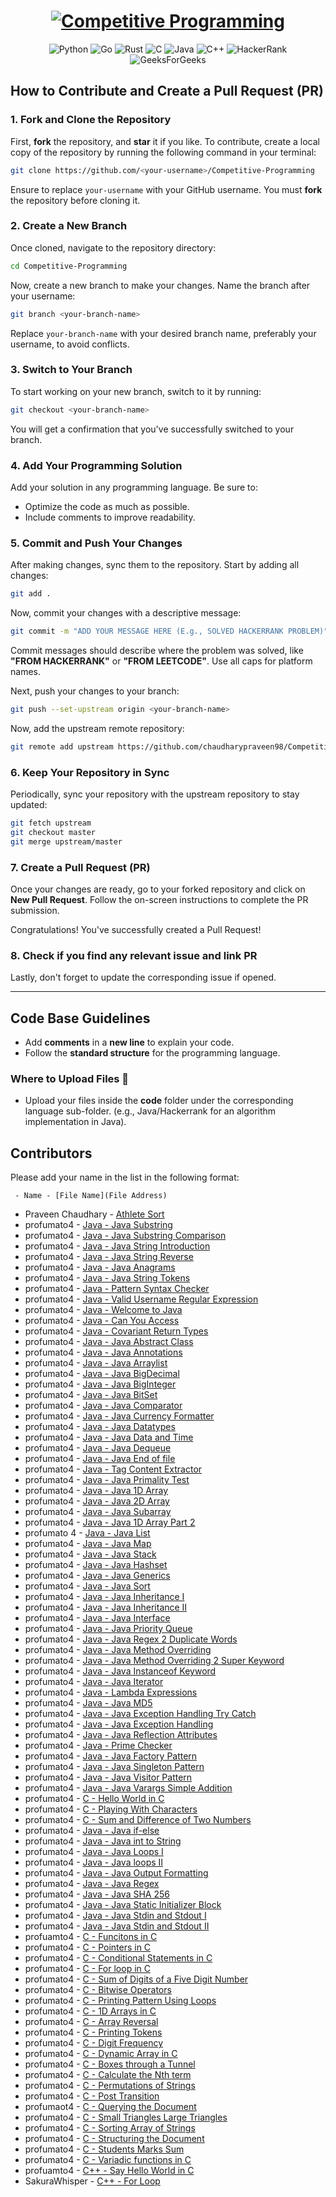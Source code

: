 <center>

# [![Competitive Programming](https://i.postimg.cc/KzkzX3ZL/banner-optimized.png)](https://postimg.cc/1nSPwtV5)

![Python](https://img.shields.io/badge/python-3670A0?style=for-the-badge&logo=python&logoColor=ffdd54) ![Go](https://img.shields.io/badge/go-%2300ADD8.svg?style=for-the-badge&logo=go&logoColor=white) ![Rust](https://img.shields.io/badge/rust-%23000000.svg?style=for-the-badge&logo=rust&logoColor=white) ![C](https://img.shields.io/badge/c-%2300599C.svg?style=for-the-badge&logo=c&logoColor=white) ![Java](https://img.shields.io/badge/java-%23ED8B00.svg?style=for-the-badge&logo=openjdk&logoColor=white) ![C++](https://img.shields.io/badge/c++-%2300599C.svg?style=for-the-badge&logo=c%2B%2B&logoColor=white) ![HackerRank](https://img.shields.io/badge/-Hackerrank-2EC866?style=for-the-badge&logo=HackerRank&logoColor=white) ![GeeksForGeeks](https://img.shields.io/badge/GeeksforGeeks-gray?style=for-the-badge&logo=geeksforgeeks&logoColor=35914c)


</center>

## How to Contribute and Create a Pull Request (PR)

### 1. Fork and Clone the Repository

First, **fork** the repository, and **star** it if you like. To contribute, create a local copy of the repository by running the following command in your terminal:

```bash
git clone https://github.com/<your-username>/Competitive-Programming
```

Ensure to replace `your-username` with your GitHub username. You must **fork** the repository before cloning it.

### 2. Create a New Branch

Once cloned, navigate to the repository directory:

```bash
cd Competitive-Programming
```

Now, create a new branch to make your changes. Name the branch after your username:

```bash
git branch <your-branch-name>
```

Replace `your-branch-name` with your desired branch name, preferably your username, to avoid conflicts.

### 3. Switch to Your Branch

To start working on your new branch, switch to it by running:

```bash
git checkout <your-branch-name>
```

You will get a confirmation that you've successfully switched to your branch.

### 4. Add Your Programming Solution

Add your solution in any programming language. Be sure to:
- Optimize the code as much as possible.
- Include comments to improve readability.

### 5. Commit and Push Your Changes

After making changes, sync them to the repository. Start by adding all changes:

```bash
git add .
```

Now, commit your changes with a descriptive message:

```bash
git commit -m "ADD YOUR MESSAGE HERE (E.g., SOLVED HACKERRANK PROBLEM)"
```

Commit messages should describe where the problem was solved, like **"FROM HACKERRANK"** or **"FROM LEETCODE"**. Use all caps for platform names.

Next, push your changes to your branch:

```bash
git push --set-upstream origin <your-branch-name>
```

Now, add the upstream remote repository:

```bash
git remote add upstream https://github.com/chaudharypraveen98/Competitive-Programming
```

### 6. Keep Your Repository in Sync

Periodically, sync your repository with the upstream repository to stay updated:

```bash
git fetch upstream
git checkout master
git merge upstream/master
```

### 7. Create a Pull Request (PR)

Once your changes are ready, go to your forked repository and click on **New Pull Request**. Follow the on-screen instructions to complete the PR submission.

Congratulations! You've successfully created a Pull Request!

### 8. Check if you find any relevant issue and link PR

Lastly, don't forget to update the corresponding issue if opened.

---

## Code Base Guidelines

- Add **comments** in a **new line** to explain your code.
- Follow the **standard structure** for the programming language.

### Where to Upload Files 📂

- Upload your files inside the **code** folder under the corresponding language sub-folder. (e.g., Java/Hackerrank for an algorithm implementation in Java).

## Contributors
Please add your name in the list in the following format:

` - Name - [File Name](File Address)`
- Praveen Chaudhary - [Athlete Sort](Python/Hackerrank/Athlete%20Sort)
- profumato4 - [Java - Java Substring](Java/Hackerrank/Java%20Substring)
- profumato4 - [Java - Java Substring Comparison](Java/Hackerrank/Java%20Substring%20Comparisons)
- profumato4 - [Java - Java String Introduction](Java/Hackerrank/Java%20Strings%20Introduction)
- profumato4 - [Java - Java String Reverse](Java/Hackerrank/Java%20String%20Reverse)
- profumato4 - [Java - Java Anagrams](Java/Hackerrank/Java%20Anagrams)
- profumato4 - [Java - Java String Tokens](Java/Hackerrank/Java%20String%20Tokens)
- profumato4 - [Java - Pattern Syntax Checker](Java/Hackerrank/Pattern%20Syntax%20Checker)
- profumato4 - [Java - Valid Username Regular Expression](Java/Hackerrank/Valid%20Username%20Regular%20Expression)
- profumato4 - [Java - Welcome to Java](Java/Hackerrank/Welcome%20to%20Java)
- profumato4 - [Java - Can You Access](Java/Hackerrank/Can%20You%20Access)
- profumato4 - [Java - Covariant Return Types](Java/Hackerrank/Covariant%20Return%20Types)
- profumato4 - [Java - Java Abstract Class](Java/Hackerrank/Java%20Abstract%20Class)
- profumato4 - [Java - Java Annotations](Java/Hackerrank/Java%20Annotations)
- profumato4 - [Java - Java Arraylist](Java/Hackerrank/Java%20Arraylist)
- profumato4 - [Java - Java BigDecimal](Java/Hackerrank/Java%20BigDecimal)
- profumato4 - [Java - Java BigInteger](Java/Hackerrank/Java%20BigInteger)
- profumato4 - [Java - Java BitSet](Java/Hackerrank/Java%20BitSet)
- profumato4 - [Java - Java Comparator](Java/Hackerrank/Java%20Comparator)
- profumato4 - [Java - Java Currency Formatter](Java/Hackerrank/Java%20Currency%20Formatter)
- profumato4 - [Java - Java Datatypes](Java/Hackerrank/Java%20Datatypes)
- profumato4 - [Java - Java Data and Time](Java/Hackerrank/Java%20Date%20and%20Time)
- profumato4 - [Java - Java Dequeue](Java/Hackerrank/Java%20Dequeue)
- profumato4 - [Java - Java End of file](Java/Hackerrank/Java%20End%20of%20file)
- profumato4 - [Java - Tag Content Extractor](Java/Hackerrank/Tag%20Content%20Extractor)
- profumato4 - [Java - Java Primality Test](Java/Hackerrank/Java%20Primality%20Test)
- profumato4 - [Java - Java 1D Array](Java/Hackerrank/Java%201D%20Array)
- profumato4 - [Java - Java 2D Array](Java/Hackerrank/Java%202D%20Array)
- profumato4 - [Java - Java Subarray](Java/Hackerrank/Java%20Subarray)
- profumato4 - [Java - Java 1D Array Part 2](Java/Hackerrank/Java%201D%20Array%20Part%202)
- profumato 4 - [Java - Java List](Java/Hackerrank/Java%20List)
- profumato4 - [Java - Java Map](Java/Hackerrank/Java%20Map)
- profumato4 - [Java - Java Stack](Java/Hackerrank/Java%20Stack)
- profumato4 - [Java - Java Hashset](Java/Hackerrank/Java%20Hashset)
- profumato4 - [Java - Java Generics](Java/Hackerrank/Java%20Generics)
- profumato4 - [Java - Java Sort](Java/Hackerrank/Java%20Sort)
- profumato4 - [Java - Java Inheritance I](Java/Hackerrank/Java%20Inheritance%20I)
- profumato4 - [Java - Java Inheritance II](Java/Hackerrank/Java%20Inheritance%20II)
- profumato4 - [Java - Java Interface](Java/Hackerrank/Java%20Interface)
- profumato4 - [Java - Java Priority Queue](Java/Hackerrank/Java%20Priority%20Queue)
- profumato4 - [Java - Java Regex 2 Duplicate Words](Java/Hackerrank/Java%20Regex%202%20Duplicate%20Words)
- profumato4 - [Java - Java Method Overriding](Java/Hackerrank/Java%20Method%20Overriding)
- profumato4 - [Java - Java Method Overriding 2 Super Keyword](Java/Hackerrank/Java%20Method%20Overriding%202%20Super%20Keyword)
- profumato4 - [Java - Java Instanceof Keyword](Java/Hackerrank/Java%20Instanceof%20keyword)
- profumato4 - [Java - Java Iterator](Java/Hackerrank/Java%20Iterator)
- profumato4 - [Java - Lambda Expressions](Java/Hackerrank/Java%20Lambda%20Expressions)
- profumato4 - [Java - Java MD5](Java/Hackerrank/Java%20MD5)
- profumato4 - [Java - Java Exception Handling Try Catch](Java/Hackerrank/Java%20Exception%20Handling%20Try%20catch)
- profumato4 - [Java - Java Exception Handling](Java/Hackerrank/Java%20Exception%20Handling)
- profumato4 - [Java - Java Reflection Attributes](Java/Hackerrank/Java%20Reflection%20Attributes)
- profumato4 - [Java - Prime Checker](Java/Hackerrank/Prime%20Checker)
- profumato4 - [Java - Java Factory Pattern](Java/Hackerrank/Java%20Factory%20Pattern)
- profumato4 - [Java - Java Singleton Pattern](Java/Hackerrank/Java%20Singleton%20Pattern)
- profumato4 - [Java - Java Visitor Pattern](Java/Hackerrank/Java%20Visitor%20Pattern)
- profumato4 - [Java - Java Varargs Simple Addition](Java/Hackerrank/Java%20Varargs%20Simple%20Addition)
- profumato4 - [C - Hello World in C](C/Hackerrank/Hello%20World%20in%20C)
- profumato4 - [C - Playing With Characters](C/Hackerrank/Playing%20With%20Characters)
- profumato4 - [C - Sum and Difference of Two Numbers](C/Hackerrank/Sum%20and%20Difference%20of%20Two%20Numbers)
- profumato4 - [Java - Java if-else](Java/Hackerrank/Java%20If%20Else)
- profumato4 - [Java - Java int to String](Java/Hackerrank/Java%20Int%20to%20String)
- profumato4 - [Java - Java Loops I](Java/Hackerrank/Java%20Loops%20I)
- profumato4 - [Java - Java loops II](Java/Hackerrank/Java%20Loops%20II)
- profumato4 - [Java - Java Output Formatting](Java/Hackerrank/Java%20Output%20Formatting)
- profumato4 - [Java - Java Regex](Java/Hackerrank/Java%20Regex)
- profumato4 - [Java - Java SHA 256](Java/Hackerrank/Java%20SHA%20256)
- profumato4 - [Java - Java Static Initializer Block](Java/Hackerrank/Java%20Static%20Initializer%20Block)
- profumato4 - [Java - Java Stdin and Stdout I](Java/Hackerrank/Java%20Stdin%20and%20Stdout%20I)
- profumato4 - [Java - Java Stdin and Stdout II](Java/Hackerrank/Java%20Stdin%20and%20Stdout%20II)
- profuamto4 - [C - Funcitons in C](C/Hackerrank/Functions%20in%20C)
- profumato4 - [C - Pointers in C](C/Hackerrank/Pointers%20in%20C)
- profumato4 - [C - Conditional Statements in C](C/Hackerrank/Conditional%20Statements%20in%20C)
- profumato4 - [C - For loop in C](C/Hackerrank/For%20Loop%20in%20C)
- profumato4 - [C - Sum of Digits of a Five Digit Number](C/Hackerrank/Sum%20of%20Digits%20of%20a%20Five%20Digit%20Number)
- profumato4 - [C - Bitwise Operators](C/Hackerrank/Bitwise%20Operators)
- profumato4 - [C - Printing Pattern Using Loops](C/Hackerrank/Printing%20Pattern%20Using%20Loops)
- profumato4 - [C - 1D Arrays in C](C/Hackerrank/1D%20Arrays%20in%20C)
- profumato4 - [C - Array Reversal](C/Hackerrank/Array%20Reversal)
- profumato4 - [C - Printing Tokens](C/Hackerrank/Printing%20Tokens)
- profumato4 - [C - Digit Frequency](C/Hackerrank/Digit%20Frequency)
- profumato4 - [C - Dynamic Array in C](C/Hackerrank/Dynamic%20Array%20in%20C)
- profumato4 - [C - Boxes through a Tunnel](C/Hackerrank/Boxes%20through%20a%20Tunnel)
- profumato4 - [C - Calculate the Nth term](C/Hackerrank/Calculate%20the%20Nth%20term)
- profumato4 - [C - Permutations of Strings](C/Hackerrank/Permutations%20of%20Strings)
- profumato4 - [C - Post Transition](C/Hackerrank/Post%20Transition)
- profumaot4 - [C - Querying the Document](C/Hackerrank/Querying%20the%20Document)
- profumato4 - [C - Small Triangles Large Triangles](C/Hackerrank/Small%20Triangles%20Large%20Triangles)
- profumato4 - [C - Sorting Array of Strings](C/Hackerrank/Sorting%20Array%20of%20Strings)
- profumato4 - [C - Structuring the Document](C/Hackerrank/Structuring%20the%20Document)
- profumato4 - [C - Students Marks Sum](C/Hackerrank/Students%20Marks%20Sum)
- profumato4 - [C - Variadic functions in C](C/Hackerrank/Variadic%20functions%20in%20C)
- profuamto4 - [C++ - Say Hello World in C ](C++/Hackerrank/Say%20Hello%20World%20With%20C)
- SakuraWhisper - [C++ - For Loop](C%2B%2B/Hackerrank/For%20Loop)




